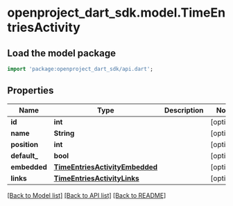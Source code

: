 # openproject_dart_sdk.model.TimeEntriesActivity

## Load the model package
```dart
import 'package:openproject_dart_sdk/api.dart';
```

## Properties
Name | Type | Description | Notes
------------ | ------------- | ------------- | -------------
**id** | **int** |  | [optional] 
**name** | **String** |  | [optional] 
**position** | **int** |  | [optional] 
**default_** | **bool** |  | [optional] 
**embedded** | [**TimeEntriesActivityEmbedded**](TimeEntriesActivityEmbedded.md) |  | [optional] 
**links** | [**TimeEntriesActivityLinks**](TimeEntriesActivityLinks.md) |  | [optional] 

[[Back to Model list]](../README.md#documentation-for-models) [[Back to API list]](../README.md#documentation-for-api-endpoints) [[Back to README]](../README.md)


